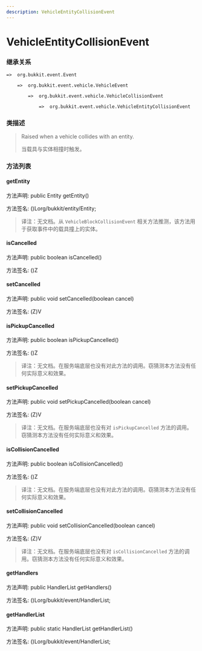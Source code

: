 ```yaml
---
description: VehicleEntityCollisionEvent
---
```


# VehicleEntityCollisionEvent

### 继承关系

    =>  org.bukkit.event.Event

        =>  org.bukkit.event.vehicle.VehicleEvent

            =>  org.bukkit.event.vehicle.VehicleCollisionEvent

                =>  org.bukkit.event.vehicle.VehicleEntityCollisionEvent

### 类描述

> Raised when a vehicle collides with an entity.
>
>
> 
> 当载具与实体相撞时触发。

### 方法列表

#### getEntity

方法声明: public Entity getEntity()

方法签名: ()Lorg/bukkit/entity/Entity;

> 译注：无文档。从 `VehicleBlockCollisionEvent` 相关方法推测，该方法用于获取事件中的载具撞上的实体。

#### isCancelled

方法声明: public boolean isCancelled()

方法签名: ()Z

#### setCancelled

方法声明: public void setCancelled(boolean cancel)

方法签名: (Z)V

#### isPickupCancelled

方法声明: public boolean isPickupCancelled()

方法签名: ()Z

> 译注：无文档。在服务端底层也没有对此方法的调用。窃猜测本方法没有任何实际意义和效果。

#### setPickupCancelled

方法声明: public void setPickupCancelled(boolean cancel)

方法签名: (Z)V

> 译注：无文档。在服务端底层也没有对 `isPickupCancelled` 方法的调用。窃猜测本方法没有任何实际意义和效果。

#### isCollisionCancelled

方法声明: public boolean isCollisionCancelled()

方法签名: ()Z

> 译注：无文档。在服务端底层也没有对此方法的调用。窃猜测本方法没有任何实际意义和效果。

#### setCollisionCancelled

方法声明: public void setCollisionCancelled(boolean cancel)

方法签名: (Z)V

> 译注：无文档。在服务端底层也没有对 `isCollisionCancelled` 方法的调用。窃猜测本方法没有任何实际意义和效果。

#### getHandlers

方法声明: public HandlerList getHandlers()

方法签名: ()Lorg/bukkit/event/HandlerList;

#### getHandlerList

方法声明: public static HandlerList getHandlerList()

方法签名: ()Lorg/bukkit/event/HandlerList;